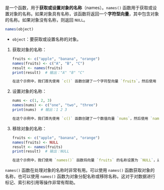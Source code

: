 是一个函数，用于**获取或设置对象的名称**（names）。`names()` 函数用于获取或设置对象的名称。如果对象具有名称，该函数将返回一个**字符型向量**，其中包含对象的名称。如果对象没有名称，则返回 `NULL`。
```R
names(object)
```
  - `object`：要获取或设置名称的对象。

1. 获取对象的名称：
   `````R
   fruits <- c("apple", "banana", "orange")
   names(fruits) <- c("A", "B", "C")
   result <- names(fruits)
   print(result)  # 输出："A" "B" "C"

   在这个示例中，我们首先使用 `c()` 函数创建了一个字符型向量 `fruits`，然后使用 `names()` 函数为向量的每个元素分配了名称。最后，使用 `names()` 函数获取向量 `fruits` 的名称。
   `````
2. 设置对象的名称：
   `````R
   nums <- c(1, 2, 3)
   names(nums) <- c("one", "two", "three")
   print(nums)  # 输出：1 2 3

   在这个示例中，我们首先使用 `c()` 函数创建了一个数值向量 `nums`，然后使用 `names()` 函数为向量的每个元素分配了名称。
   `````
3. 移除对象的名称：
   `````R
   fruits <- c("apple", "banana", "orange")
   names(fruits) <- NULL
   result <- names(fruits)
   print(result)  # 输出：NULL

   在这个示例中，我们使用 `names()` 函数将向量 `fruits` 的名称设置为 `NULL`，从而移除了向量的名称。
   `````
`names()` 函数在处理对象的名称时非常有用。可以使用 `names()` 函数获取对象的名称，也可以使用 `names()` 函数为对象分配名称或移除名称。这对于对数据进行标记、索引和引用等操作非常有帮助。